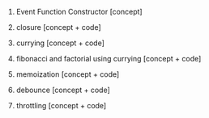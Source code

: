 1. Event Function Constructor [concept]

2. closure [concept + code]

3. currying [concept + code]

4. fibonacci and factorial using currying  [concept + code]

5. memoization [concept + code]

6. debounce [concept + code]

7. throttling [concept + code]